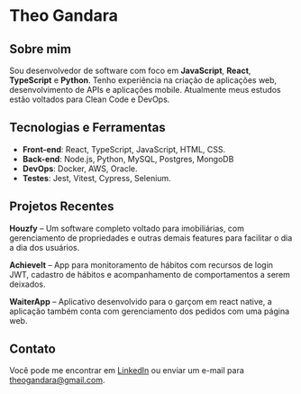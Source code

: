 # Theo Gandara

## Sobre mim
Sou desenvolvedor de software com foco em **JavaScript**, **React**, **TypeScript** e **Python**. Tenho experiência na criação de aplicações web, desenvolvimento de APIs e aplicações mobile. Atualmente meus estudos estão voltados para Clean Code e DevOps.

## Tecnologias e Ferramentas
- **Front-end**: React, TypeScript, JavaScript, HTML, CSS.
- **Back-end**: Node.js, Python, MySQL, Postgres, MongoDB
- **DevOps**: Docker, AWS, Oracle.
- **Testes**: Jest, Vitest, Cypress, Selenium.

## Projetos Recentes
**Houzfy** – Um software completo voltado para imobiliárias, com gerenciamento de propriedades e outras demais features para facilitar o dia a dia dos usuários.

**AchieveIt** – App para monitoramento de hábitos com recursos de login JWT, cadastro de hábitos e acompanhamento de comportamentos a serem deixados.

**WaiterApp** – Aplicativo desenvolvido para o garçom em react native, a aplicação também conta com gerenciamento dos pedidos com uma página web.

## Contato
Você pode me encontrar em [LinkedIn](https://www.linkedin.com/in/theogandara) ou enviar um e-mail para theogandara@gmail.com.
